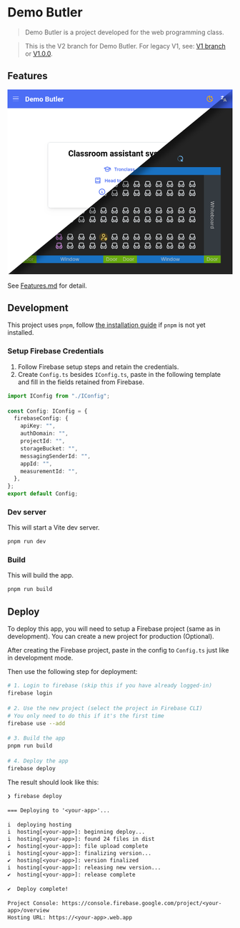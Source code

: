 # Demo Butler

> Demo Butler is a project developed for the web programming class.

> This is the V2 branch for Demo Butler. For legacy V1, see: [V1 branch](https://github.com/stanley2058/WPButler/tree/ref/v1) or [V1.0.0](https://github.com/stanley2058/WPButler/tree/v1.0.0).

## Features

![Main image](./docs/main.png)

See [Features.md](./docs/Features.md) for detail.

## Development

This project uses `pnpm`, follow [the installation guide](https://pnpm.io/installation) if `pnpm` is not yet installed.

### Setup Firebase Credentials

1. Follow Firebase setup steps and retain the credentials.
2. Create `Config.ts` besides `IConfig.ts`, paste in the following template and fill in the fields retained from Firebase.

```typescript
import IConfig from "./IConfig";

const Config: IConfig = {
  firebaseConfig: {
    apiKey: "",
    authDomain: "",
    projectId: "",
    storageBucket: "",
    messagingSenderId: "",
    appId: "",
    measurementId: "",
  },
};
export default Config;
```

### Dev server

This will start a Vite dev server.

```sh
pnpm run dev
```

### Build

This will build the app.

```sh
pnpm run build
```

## Deploy

To deploy this app, you will need to setup a Firebase project (same as in
development). You can create a new project for production (Optional).

After creating the Firebase project, paste in the config to `Config.ts` just
like in development mode.

Then use the following step for deployment:

```sh
# 1. Login to firebase (skip this if you have already logged-in)
firebase login

# 2. Use the new project (select the project in Firebase CLI)
# You only need to do this if it's the first time
firebase use --add

# 3. Build the app
pnpm run build

# 4. Deploy the app
firebase deploy
```

The result should look like this:

```
❯ firebase deploy

=== Deploying to '<your-app>'...

i  deploying hosting
i  hosting[<your-app>]: beginning deploy...
i  hosting[<your-app>]: found 24 files in dist
✔  hosting[<your-app>]: file upload complete
i  hosting[<your-app>]: finalizing version...
✔  hosting[<your-app>]: version finalized
i  hosting[<your-app>]: releasing new version...
✔  hosting[<your-app>]: release complete

✔  Deploy complete!

Project Console: https://console.firebase.google.com/project/<your-app>/overview
Hosting URL: https://<your-app>.web.app
```
